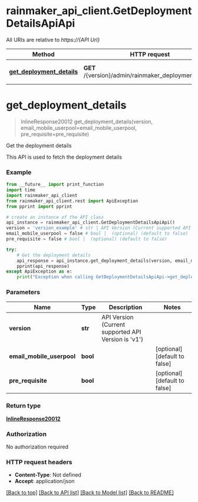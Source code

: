 # rainmaker_api_client.GetDeploymentDetailsApiApi

All URIs are relative to *https://{API Url}*

Method | HTTP request | Description
------------- | ------------- | -------------
[**get_deployment_details**](GetDeploymentDetailsApiApi.md#get_deployment_details) | **GET** /{version}/admin/rainmaker_deployment_details | Get the deployment details

# **get_deployment_details**
> InlineResponse20012 get_deployment_details(version, email_mobile_userpool=email_mobile_userpool, pre_requisite=pre_requisite)

Get the deployment details

This API is used to fetch the deployment details

### Example
```python
from __future__ import print_function
import time
import rainmaker_api_client
from rainmaker_api_client.rest import ApiException
from pprint import pprint

# create an instance of the API class
api_instance = rainmaker_api_client.GetDeploymentDetailsApiApi()
version = 'version_example' # str | API Version (Current supported API Version is 'v1')
email_mobile_userpool = false # bool |  (optional) (default to false)
pre_requisite = false # bool |  (optional) (default to false)

try:
    # Get the deployment details
    api_response = api_instance.get_deployment_details(version, email_mobile_userpool=email_mobile_userpool, pre_requisite=pre_requisite)
    pprint(api_response)
except ApiException as e:
    print("Exception when calling GetDeploymentDetailsApiApi->get_deployment_details: %s\n" % e)
```

### Parameters

Name | Type | Description  | Notes
------------- | ------------- | ------------- | -------------
 **version** | **str**| API Version (Current supported API Version is &#x27;v1&#x27;) | 
 **email_mobile_userpool** | **bool**|  | [optional] [default to false]
 **pre_requisite** | **bool**|  | [optional] [default to false]

### Return type

[**InlineResponse20012**](InlineResponse20012.md)

### Authorization

No authorization required

### HTTP request headers

 - **Content-Type**: Not defined
 - **Accept**: application/json

[[Back to top]](#) [[Back to API list]](../README.md#documentation-for-api-endpoints) [[Back to Model list]](../README.md#documentation-for-models) [[Back to README]](../README.md)

